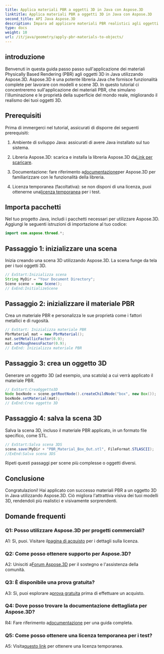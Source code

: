 ```yaml
---
title: Applica materiali PBR a oggetti 3D in Java con Aspose.3D
linktitle: Applica materiali PBR a oggetti 3D in Java con Aspose.3D
second_title: API Java Aspose.3D
description: Impara ad applicare materiali PBR realistici agli oggetti 3D in Java utilizzando Aspose.3D. Migliora la qualità visiva con il rendering basato sulla fisica.
type: docs
weight: 10
url: /it/java/geometry/apply-pbr-materials-to-objects/
---
```

## introduzione

Benvenuti in questa guida passo passo sull'applicazione dei materiali Physically Based Rendering (PBR) agli oggetti 3D in Java utilizzando Aspose.3D. Aspose.3D è una potente libreria Java che fornisce funzionalità complete per lavorare con modelli e scene 3D. In questo tutorial ci concentreremo sull'applicazione dei materiali PBR, che simulano l'illuminazione e le proprietà della superficie del mondo reale, migliorando il realismo dei tuoi oggetti 3D.

## Prerequisiti

Prima di immergerci nel tutorial, assicurati di disporre dei seguenti prerequisiti:

1. Ambiente di sviluppo Java: assicurati di avere Java installato sul tuo sistema.

2.  Libreria Aspose.3D: scarica e installa la libreria Aspose.3D da[Link per scaricare](https://releases.aspose.com/3d/java/).

3.  Documentazione: fare riferimento a[documentazione](https://reference.aspose.com/3d/java/)per Aspose.3D per familiarizzare con le funzionalità della libreria.

4.  Licenza temporanea (facoltativa): se non disponi di una licenza, puoi ottenerne una[licenza temporanea](https://purchase.aspose.com/temporary-license/) per i test.

## Importa pacchetti

Nel tuo progetto Java, includi i pacchetti necessari per utilizzare Aspose.3D. Aggiungi le seguenti istruzioni di importazione al tuo codice:

```java
import com.aspose.threed.*;
```

## Passaggio 1: inizializzare una scena

Inizia creando una scena 3D utilizzando Aspose.3D. La scena funge da tela per i tuoi oggetti 3D.

```java
// ExStart:Inizializza scena
String MyDir = "Your Document Directory";
Scene scene = new Scene();
// ExEnd:InitializeScene
```

## Passaggio 2: inizializzare il materiale PBR

Crea un materiale PBR e personalizza le sue proprietà come i fattori metallici e di rugosità.

```java
// ExStart: Inizializza materiale PBR
PbrMaterial mat = new PbrMaterial();
mat.setMetallicFactor(0.9);
mat.setRoughnessFactor(0.9);
// ExEnd: Inizializza materiale PBR
```

## Passaggio 3: crea un oggetto 3D

Generare un oggetto 3D (ad esempio, una scatola) a cui verrà applicato il materiale PBR.

```java
// ExStart:CreaOggetto3D
Node boxNode = scene.getRootNode().createChildNode("box", new Box());
boxNode.setMaterial(mat);
// ExEnd:Crea oggetto 3D
```

## Passaggio 4: salva la scena 3D

Salva la scena 3D, incluso il materiale PBR applicato, in un formato file specifico, come STL.

```java
// ExStart:Salva scena 3DS
scene.save(MyDir + "PBR_Material_Box_Out.stl", FileFormat.STLASCII);
//ExEnd:Salva scena 3DS
```

Ripeti questi passaggi per scene più complesse o oggetti diversi.

## Conclusione

Congratulazioni! Hai applicato con successo materiali PBR a un oggetto 3D in Java utilizzando Aspose.3D. Ciò migliora l'attrattiva visiva dei tuoi modelli 3D, rendendoli più realistici e visivamente sorprendenti.

## Domande frequenti

### Q1: Posso utilizzare Aspose.3D per progetti commerciali?

 A1: Sì, puoi. Visitare il[pagina di acquisto](https://purchase.aspose.com/buy) per i dettagli sulla licenza.

### Q2: Come posso ottenere supporto per Aspose.3D?

 A2: Unisciti a[Forum Aspose.3D](https://forum.aspose.com/c/3d/18) per il sostegno e l'assistenza della comunità.

### Q3: È disponibile una prova gratuita?

 A3: Sì, puoi esplorare a[prova gratuita](https://releases.aspose.com/) prima di effettuare un acquisto.

### Q4: Dove posso trovare la documentazione dettagliata per Aspose.3D?

 R4: Fare riferimento a[documentazione](https://reference.aspose.com/3d/java/) per una guida completa.

### Q5: Come posso ottenere una licenza temporanea per i test?

 A5: Visita[questo link](https://purchase.aspose.com/temporary-license/) per ottenere una licenza temporanea.